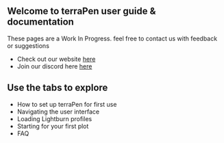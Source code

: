 ## Welcome to terraPen user guide & documentation 

These pages are a Work In Progress. feel free to contact us with feedback or suggestions

* Check out our website [here](https://www.terrapen.xyz)
* Join our discord here [here](https://discord.gg/fEXrmUm5nR)

## Use the tabs to explore

* How to set up terraPen for first use
* Navigating the user interface
* Loading Lightburn profiles
* Starting for your first plot
* FAQ


